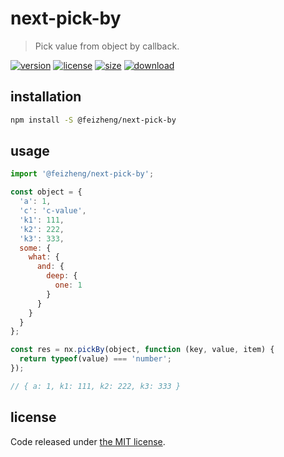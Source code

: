 # next-pick-by
> Pick value from object by callback.

[![version][version-image]][version-url]
[![license][license-image]][license-url]
[![size][size-image]][size-url]
[![download][download-image]][download-url]

## installation
```bash
npm install -S @feizheng/next-pick-by
```

## usage
```js
import '@feizheng/next-pick-by';

const object = {
  'a': 1,
  'c': 'c-value',
  'k1': 111,
  'k2': 222,
  'k3': 333,
  some: {
    what: {
      and: {
        deep: {
          one: 1
        }
      }
    }
  }
};

const res = nx.pickBy(object, function (key, value, item) {
  return typeof(value) === 'number';
});

// { a: 1, k1: 111, k2: 222, k3: 333 }
```

## license
Code released under [the MIT license](https://github.com/afeiship/next-pick-by/blob/master/LICENSE.txt).

[version-image]: https://img.shields.io/npm/v/@feizheng/next-pick-by
[version-url]: https://npmjs.org/package/@feizheng/next-pick-by

[license-image]: https://img.shields.io/npm/l/@feizheng/next-pick-by
[license-url]: https://github.com/afeiship/next-pick-by/blob/master/LICENSE.txt

[size-image]: https://img.shields.io/bundlephobia/minzip/@feizheng/next-pick-by
[size-url]: https://github.com/afeiship/next-pick-by/blob/master/dist/next-pick-by.min.js

[download-image]: https://img.shields.io/npm/dm/@feizheng/next-pick-by
[download-url]: https://www.npmjs.com/package/@feizheng/next-pick-by
